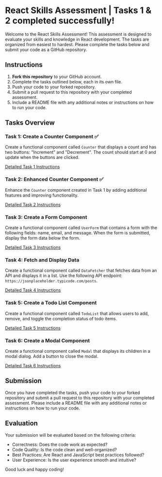 # React Skills Assessment | Tasks 1 & 2 completed successfully!

Welcome to the React Skills Assessment! This assessment is designed to evaluate your skills and knowledge in React development. The tasks are organized from easiest to hardest. Please complete the tasks below and submit your code as a GitHub repository.

## Instructions

1. **Fork this repository** to your GitHub account.
2. Complete the tasks outlined below, each in its own file.
3. Push your code to your forked repository.
4. Submit a pull request to this repository with your completed assessment.
5. Include a README file with any additional notes or instructions on how to run your code.

## Tasks Overview

### Task 1: Create a Counter Component ✅

Create a functional component called `Counter` that displays a count and has two buttons: "Increment" and "Decrement". The count should start at 0 and update when the buttons are clicked.

[Detailed Task 1 Instructions](./Task1.md)

### Task 2: Enhanced Counter Component ✅

Enhance the `Counter` component created in Task 1 by adding additional features and improving functionality.

[Detailed Task 2 Instructions](./Task2.md)

### Task 3: Create a Form Component

Create a functional component called `UserForm` that contains a form with the following fields: name, email, and message. When the form is submitted, display the form data below the form.

[Detailed Task 3 Instructions](./Task3.md)

### Task 4: Fetch and Display Data

Create a functional component called `DataFetcher` that fetches data from an API and displays it in a list. Use the following API endpoint: `https://jsonplaceholder.typicode.com/posts`.

[Detailed Task 4 Instructions](./Task4.md)

### Task 5: Create a Todo List Component

Create a functional component called `TodoList` that allows users to add, remove, and toggle the completion status of todo items.

[Detailed Task 5 Instructions](./Task5.md)

### Task 6: Create a Modal Component

Create a functional component called `Modal` that displays its children in a modal dialog. Add a button to close the modal.

[Detailed Task 6 Instructions](./Task6.md)

## Submission

Once you have completed the tasks, push your code to your forked repository and submit a pull request to this repository with your completed assessment. Please include a README file with any additional notes or instructions on how to run your code.

## Evaluation

Your submission will be evaluated based on the following criteria:

- Correctness: Does the code work as expected?
- Code Quality: Is the code clean and well-organized?
- Best Practices: Are React and JavaScript best practices followed?
- User Experience: Is the user experience smooth and intuitive?

Good luck and happy coding!
